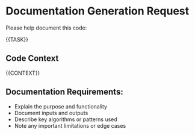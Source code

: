 # Documentation Generation Request

Please help document this code:

{{TASK}}

## Code Context
{{CONTEXT}}

## Documentation Requirements:
- Explain the purpose and functionality
- Document inputs and outputs
- Describe key algorithms or patterns used
- Note any important limitations or edge cases